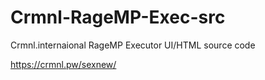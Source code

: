 # Crmnl-RageMP-Exec-src
Crmnl.internaional RageMP Executor UI/HTML source code

https://crmnl.pw/sexnew/
